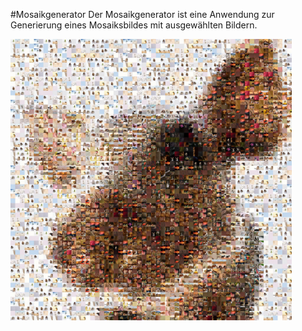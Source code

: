 #Mosaikgenerator
Der Mosaikgenerator ist eine Anwendung zur Generierung eines Mosaiksbildes mit ausgewählten Bildern.

<img src="https://github.com/LarsRa/MosaicGenerator/blob/master/images/pig.jpeg" width="450">
